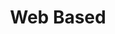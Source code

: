 ---
# This topic lives at
# https://digital.gov/topics/web-based

# Topic Title
title: "Web Based"

# description — keep it short and clear
summary: ""

# Weight
weight: 1

# For more information on managing topics,
# see https://github.com/GSA/digitalgov.gov/wiki/topics
---